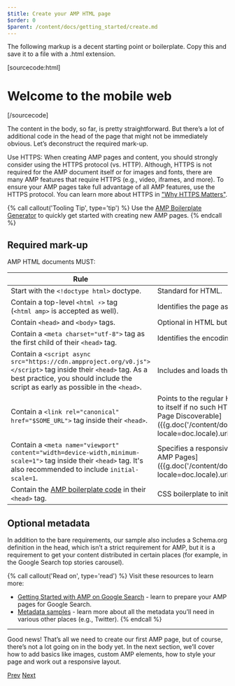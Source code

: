 ```yaml
---
$title: Create your AMP HTML page
$order: 0
$parent: /content/docs/getting_started/create.md
---
```


The following markup is a decent starting point or boilerplate.
Copy this and save it to a file with a .html extension.

[sourcecode:html]
<!doctype html>
<html amp lang="en">
  <head>
    <meta charset="utf-8">
    <script async src="https://cdn.ampproject.org/v0.js"></script>
    <title>Hello, AMPs</title>
    <link rel="canonical" href="http://example.ampproject.org/article-metadata.html">
    <meta name="viewport" content="width=device-width,minimum-scale=1,initial-scale=1">
    <script type="application/ld+json">
      {
        "@context": "http://schema.org",
        "@type": "NewsArticle",
        "headline": "Open-source framework for publishing content",
        "datePublished": "2015-10-07T12:02:41Z",
        "image": [
          "logo.jpg"
        ]
      }
    </script>
    <style amp-boilerplate>body{-webkit-animation:-amp-start 8s steps(1,end) 0s 1 normal both;-moz-animation:-amp-start 8s steps(1,end) 0s 1 normal both;-ms-animation:-amp-start 8s steps(1,end) 0s 1 normal both;animation:-amp-start 8s steps(1,end) 0s 1 normal both}@-webkit-keyframes -amp-start{from{visibility:hidden}to{visibility:visible}}@-moz-keyframes -amp-start{from{visibility:hidden}to{visibility:visible}}@-ms-keyframes -amp-start{from{visibility:hidden}to{visibility:visible}}@-o-keyframes -amp-start{from{visibility:hidden}to{visibility:visible}}@keyframes -amp-start{from{visibility:hidden}to{visibility:visible}}</style><noscript><style amp-boilerplate>body{-webkit-animation:none;-moz-animation:none;-ms-animation:none;animation:none}</style></noscript>
  </head>
  <body>
    <h1>Welcome to the mobile web</h1>
  </body>
</html>
[/sourcecode]

The content in the body, so far, is pretty straightforward. But there’s a lot of additional code in the head of the page that might not be immediately obvious. Let’s deconstruct the required mark-up.

Use HTTPS: When creating AMP pages and content, you should strongly consider using the HTTPS protocol (vs. HTTP). Although, HTTPS is not required for the AMP document itself or for images and fonts, there are many AMP features that require HTTPS (e.g., video, iframes, and more). To ensure your AMP pages take full advantage of all AMP features, use the HTTPS protocol.  You can learn more about HTTPS in ["Why HTTPS Matters"](https://developers.google.com/web/fundamentals/security/encrypt-in-transit/why-https).

 {% call callout('Tooling Tip', type='tip') %} Use the [AMP Boilerplate Generator](https://ampbyexample.com/boilerplate/) to quickly get started with creating new AMP pages.
{% endcall %}

## Required mark-up

AMP HTML documents MUST:

| Rule      | Description |
| --------- | ----------- |
| Start with the `<!doctype html>` doctype. | Standard for HTML. |
| Contain a top-level `<html ⚡>` tag <br>(`<html amp>` is accepted as well). | Identifies the page as AMP content. |
| Contain `<head>` and `<body>` tags. | Optional in HTML but not in AMP.
| Contain a `<meta charset="utf-8">` tag as the first child of their `<head>` tag. | Identifies the encoding for the page. |
| Contain a `<script async src="https://cdn.ampproject.org/v0.js"></script>` tag inside their `<head>` tag. As a best practice, you should include the script as early as possible in the `<head>`.| Includes and loads the AMP JS library. |
| Contain a `<link rel="canonical" href="$SOME_URL">` tag inside their `<head>`. | Points to the regular HTML version of the AMP HTML document or to itself if no such HTML version exists. Learn more in [Make Your Page Discoverable]({{g.doc('/content/docs/fundamentals/discovery.md', locale=doc.locale).url.path}}).
| Contain a `<meta name="viewport" content="width=device-width,minimum-scale=1">` tag inside their `<head>` tag. It's also recommended to include `initial-scale=1`. | Specifies a responsive viewport. Learn more in [Create Responsive AMP Pages]({{g.doc('/content/docs/design/responsive/responsive_design.md', locale=doc.locale).url.path}}). |
| Contain the [AMP boilerplate code](/docs/reference/spec/amp-boilerplate.html) in their `<head>` tag.  | CSS boilerplate to initially hide the content until AMP JS is loaded. |

## Optional metadata

In addition to the bare requirements, our sample also includes a Schema.org definition in the head, which isn’t a strict requirement for AMP, but it is a requirement to get your content distributed in certain places (for example, in the Google Search top stories carousel).

 {% call callout('Read on', type='read') %} Visit these resources to learn more:

 * [Getting Started with AMP on Google Search](https://developers.google.com/amp/docs) - learn to prepare your AMP pages for Google Search.
  * [Metadata samples](https://github.com/ampproject/amphtml/tree/master/examples/metadata-examples) - learn more about all the metadata you’ll need in various other places (e.g., Twitter).
{% endcall %}

<hr>

Good news! That’s all we need to create our first AMP page, but of course, there’s not a lot going on in the body yet. In the next section, we’ll cover how to add basics like images, custom AMP elements, how to style your page and work out a responsive layout.

<div class="prev-next-buttons">
  <a class="button prev-button" href="{{g.doc('/content/docs/getting_started/create.md', locale=doc.locale).url.path}}"><span class="arrow-prev">Prev</span></a>
  <a class="button next-button" href="{{g.doc('/content/docs/getting_started/create/include_image.md', locale=doc.locale).url.path}}"><span class="arrow-next">Next</span></a>
</div>
